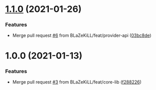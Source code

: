 # [1.1.0](https://github.com/BLaZeKiLL/CBSL/compare/v1.0.0...v1.1.0) (2021-01-26)


### Features

* Merge pull request [#6](https://github.com/BLaZeKiLL/CBSL/issues/6) from BLaZeKiLL/feat/provider-api ([03bc8de](https://github.com/BLaZeKiLL/CBSL/commit/03bc8dee9fe5c992fb30aee90243913d95982cc5))

# 1.0.0 (2021-01-13)


### Features

* Merge pull request [#3](https://github.com/BLaZeKiLL/CBSL/issues/3) from BLaZeKiLL/feat/core-lib ([f288226](https://github.com/BLaZeKiLL/CBSL/commit/f2882267ef5a576e269e703d440cc8bff45de373))
